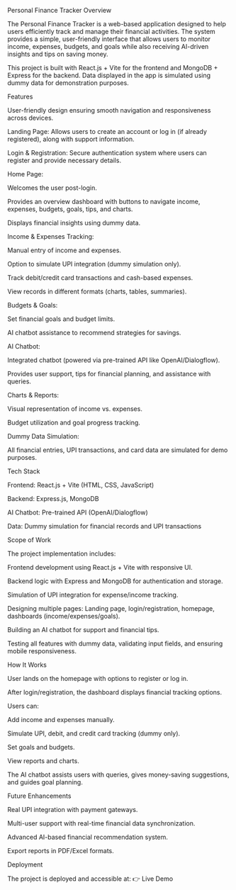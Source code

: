 Personal Finance Tracker
Overview

The Personal Finance Tracker is a web-based application designed to help users efficiently track and manage their financial activities. The system provides a simple, user-friendly interface that allows users to monitor income, expenses, budgets, and goals while also receiving AI-driven insights and tips on saving money.

This project is built with React.js + Vite for the frontend and MongoDB + Express for the backend. Data displayed in the app is simulated using dummy data for demonstration purposes.

Features

User-friendly design ensuring smooth navigation and responsiveness across devices.

Landing Page: Allows users to create an account or log in (if already registered), along with support information.

Login & Registration: Secure authentication system where users can register and provide necessary details.

Home Page:

Welcomes the user post-login.

Provides an overview dashboard with buttons to navigate income, expenses, budgets, goals, tips, and charts.

Displays financial insights using dummy data.

Income & Expenses Tracking:

Manual entry of income and expenses.

Option to simulate UPI integration (dummy simulation only).

Track debit/credit card transactions and cash-based expenses.

View records in different formats (charts, tables, summaries).

Budgets & Goals:

Set financial goals and budget limits.

AI chatbot assistance to recommend strategies for savings.

AI Chatbot:

Integrated chatbot (powered via pre-trained API like OpenAI/Dialogflow).

Provides user support, tips for financial planning, and assistance with queries.

Charts & Reports:

Visual representation of income vs. expenses.

Budget utilization and goal progress tracking.

Dummy Data Simulation:

All financial entries, UPI transactions, and card data are simulated for demo purposes.

Tech Stack

Frontend: React.js + Vite (HTML, CSS, JavaScript)

Backend: Express.js, MongoDB

AI Chatbot: Pre-trained API (OpenAI/Dialogflow)

Data: Dummy simulation for financial records and UPI transactions

Scope of Work

The project implementation includes:

Frontend development using React.js + Vite with responsive UI.

Backend logic with Express and MongoDB for authentication and storage.

Simulation of UPI integration for expense/income tracking.

Designing multiple pages: Landing page, login/registration, homepage, dashboards (income/expenses/goals).

Building an AI chatbot for support and financial tips.

Testing all features with dummy data, validating input fields, and ensuring mobile responsiveness.

How It Works

User lands on the homepage with options to register or log in.

After login/registration, the dashboard displays financial tracking options.

Users can:

Add income and expenses manually.

Simulate UPI, debit, and credit card tracking (dummy only).

Set goals and budgets.

View reports and charts.

The AI chatbot assists users with queries, gives money-saving suggestions, and guides goal planning.

Future Enhancements

Real UPI integration with payment gateways.

Multi-user support with real-time financial data synchronization.

Advanced AI-based financial recommendation system.

Export reports in PDF/Excel formats.

Deployment

The project is deployed and accessible at:
👉 Live Demo
